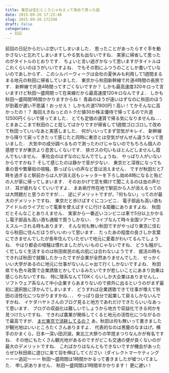 ```yaml
---
title: 東京は住むところじゃねえって改めて思った話
date: 2015-09-26 17:23:48
slug: 2015-09-26-172348
draft: False
categories:
  - 日記
---
```


前回の日記からだいぶ空いてしまいました． 思ったことがあったらすぐ手を動かさないと忘れてしまいますしやる気も出ないですね． 実家に帰省して思ったのがタイトルのとおりです． ちょいと言い過ぎかなって思いますがタイトルはこれくらいのほうがいいですよね． でもその割にふつうのことしか書いていないのであしからず．  このシルバーウィークは会社の夏休みも利用して1週間まるまる地元の秋田に帰省していました． 東京から秋田新幹線で片道4時間の長旅です． 新幹線で片道4時間ってすごくないですか？ しかも最高速度320キロって言いますけど秋田〜盛岡間って在来線だから最高速度120キロなんですよ． しかも秋田〜盛岡間1時間かかりますからね！ 青森のほうが遠いはずなのに秋田のほうが到着が遅い不思議！おっせえ！ しかも片道17800円！高い！てかそんなに高かったの！？ 毎回えきねっとのトクだ値30か株主優待で帰ってるので片道12500円くらいで帰ってました． とても定価の運賃で帰る気になりませんね．．． とまあここまで秋田のこと貶してばかりですが帰省して1週間ゴロゴロして改めて秋田っていいなあと実感しました． 何がいいってまず空気がキレイ． 新幹線から降りて戻ってきたって感じたと同時に東京とは空気がぜんぜん違うなって思いました． 大気中の成分調べるもので測ったわけじゃないのでもちろん個人の感想ですが東京より息苦しくないです． 排ガスの匂いもほとんどしませんし霞んでもいません． 車社会のはずなのになんででしょうね． やっぱり人がいないからですかね？ そして感じたのは静かで音が少ない． 東京だと深夜になっても車の音や繁華街の喧騒，酔っぱらいの声など音は消えません． ですが秋田だと7時を過ぎると駅前からは人が消え店もシャッターを下ろし始め8時になると殆どの人が家に帰ってしまいます． そのおかげで窓を開けて聞こえるのは虫の声だけ． 耳が疲れなくていいですよ． まあ県庁所在地で駅前から人が消えるってのは大問題だと思うのですが．．． 逆にデメリットですが，「何もない」ってのが最大のデメリットですね． 東京だと歩けばすぐにコンビニ． 電子部品も高い酒もアイドルのライブだって電車を使えばすぐに行ける距離にありますよね． 秋田だとそんなことありえません． 実家から一番近いコンビニは車で5分以上かかるし電子部品も高い酒も通販で買うしかない． ライブなんて時々全国ツアーでさえスルーされる時もあります． そんな何も無い秋田ですがやっぱり東京に住むなら秋田に住んだほうがいいわって思います． たったあの程度の良さしか言葉にできませんでしたが長年住んでいたせいで地元に愛着がわいてるんでしょうね． やはり都会の喧騒は慣れましたがいいものじゃないですね． どうも騒がしく忙しなく生活するのは秋田県民の私の肌には合わないようです． 就活の時もできれば秋田で就職したかったですが企業が全然ありませんでした． せっかくいい大学があるのに地元に仕事がないんじゃ出て行くしかないですよね． 秋田県でも色々政策で企業誘致とかしているみたいですが悲しいことにあまり効果は感じられないですね． 特に理系なんてTDKくらいしか大企業はありませんし，ソフトウェア系なんて中小企業すらあまりないので県外に出るというのがまず最初に選択肢に浮かんでしまいます． どうすれば企業誘致できて仕事が増えて秋田の活性化につながりますかね．．． やっぱり自分で起業して戻るしかないんですかね． イケダハヤトさんのブログ見ると地方であれだけできたらいいなあって思います． ブログの収益化は難しいでしょうから地方で収益化できる何かを見つけたいですね． できれば農業が関係してくると地元の活性化につながるので最高ですが． [まだ東京で消耗してるの？](http://www.ikedahayato.com/) あ，秋田は何も無いって書きましたが観光地はいいところたくさんありますよ． 代表的なのは男鹿のなまはげ，横手のかまくら，日本一深い田沢湖，東北三大祭りの竿燈まつりなんかが有名ですね． その他にもたくさん観光地があるのですがどこも交通の便が良くないのが最大のデメリットですね． こればかりはなんともできないですが機会があったらぜひ秋田県に遊びに来て羽を伸ばしてください（ダイレクトマーケティング   ーーー追記ーーー 秋田〜盛岡間は1時間かかるって書きましたが嘘ついてました． 申し訳ありません． 秋田〜盛岡間は1時間半かかります！ 更に遅い！

